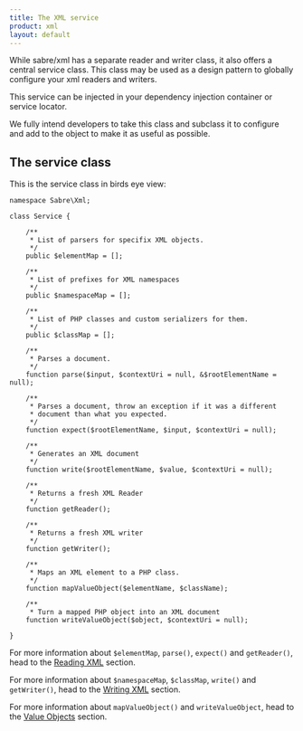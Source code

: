```yaml
---
title: The XML service
product: xml
layout: default
---
```


While sabre/xml has a separate reader and writer class, it also offers a
central service class. This class may be used as a design pattern to globally
configure your xml readers and writers.

This service can be injected in your dependency injection container or service
locator.

We fully intend developers to take this class and subclass it to configure and
add to the object to make it as useful as possible.

The service class
-----------------

This is the service class in birds eye view:


    namespace Sabre\Xml;

    class Service {

        /**
         * List of parsers for specifix XML objects.
         */
        public $elementMap = [];

        /**
         * List of prefixes for XML namespaces
         */
        public $namespaceMap = [];

        /**
         * List of PHP classes and custom serializers for them.
         */
        public $classMap = [];

        /**
         * Parses a document.
         */
        function parse($input, $contextUri = null, &$rootElementName = null);

        /**
         * Parses a document, throw an exception if it was a different
         * document than what you expected.
         */
        function expect($rootElementName, $input, $contextUri = null);

        /**
         * Generates an XML document
         */
        function write($rootElementName, $value, $contextUri = null);

        /**
         * Returns a fresh XML Reader
         */
        function getReader();

        /**
         * Returns a fresh XML writer
         */
        function getWriter();

        /**
         * Maps an XML element to a PHP class.
         */
        function mapValueObject($elementName, $className);

        /**
         * Turn a mapped PHP object into an XML document
        function writeValueObject($object, $contextUri = null);

    }

For more information about `$elementMap`, `parse()`, `expect()` and
`getReader()`, head to the [Reading XML][1] section.

For more information about `$namespaceMap`, `$classMap`, `write()` and
`getWriter()`, head to the [Writing XML][2] section.

For more information about `mapValueObject()` and `writeValueObject`,
head to the [Value Objects][3] section.

[1]: /xml/reading/
[2]: /xml/writing/
[3]: /xml/valueobjects/
